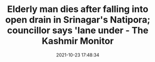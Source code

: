 ---
"title": "Elderly man dies after falling into open drain in Srinagar's Natipora; councillor says 'lane under - The Kashmir Monitor"
"date": "2021-10-23 17:48:34"
"feed_name": "GOOGLENEWSCONSTRUCTION"
"feed_website": "https://news.google.com/search?q=construction%2Bincident&hl=en-US&gl=US&ceid=US:en"
"feed_rss": "https://news.google.com/rss/search?q=construction%2Bincident&hl=en-US&gl=US&ceid=US:en"
"link": "https://www.thekashmirmonitor.net/elderly-man-dies-after-falling-into-open-drain-in-srinagars-natipora-councillor-says-lane-under-construction-people-should-be-careful/"
"source": "{'href': 'https://www.thekashmirmonitor.net', 'title': 'The Kashmir Monitor'}"
"file": "_posts/2021-1-1-568453502d15f4385668ad34a64827c7a6913487.md"
"accident": "0"
"drilling": "0"
"represented_by": "0"
"dead": "0"
"injured": "0"
"arrested": "0"
"place": "unknown place"
"where": "unknown site"
"causes": "unknown"
"place_uri": "unknown place"
---